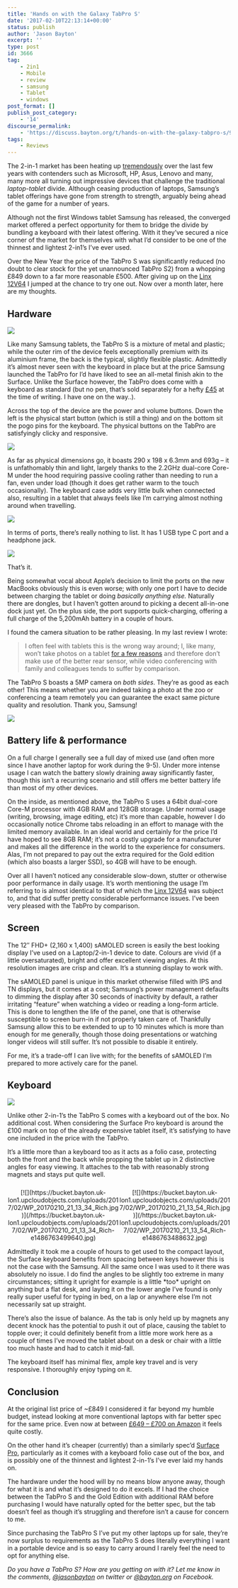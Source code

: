 ```yaml
---
title: 'Hands on with the Galaxy TabPro S'
date: '2017-02-10T22:13:14+00:00'
status: publish
author: 'Jason Bayton'
excerpt: ''
type: post
id: 3666
tag:
    - 2in1
    - Mobile
    - review
    - samsung
    - Tablet
    - windows
post_format: []
publish_post_category:
    - '14'
discourse_permalink:
    - 'https://discuss.bayton.org/t/hands-on-with-the-galaxy-tabpro-s/91'
tags:
    - Reviews
---
```

The 2-in-1 market has been heating up [tremendously](/https://bucket.bayton.uk-lon1.upcloudobjects.com/uploads/2017/02/67993533.jpg "Does anyone else think of Trump whenever they read the word tremendous?") over the last few years with contenders such as Microsoft, HP, Asus, Lenovo and many, many more all turning out impressive devices that challenge the traditional *laptop-tablet* divide. Although ceasing production of laptops, Samsung’s tablet offerings have gone from strength to strength, arguably being ahead of the game for a number of years.

Although not the first Windows tablet Samsung has released, the converged market offered a perfect opportunity for them to bridge the divide by bundling a keyboard with their latest offering. With it they’ve secured a nice corner of the market for themselves with what I’d consider to be one of the thinnest and lightest 2-in1’s I’ve ever used.

Over the New Year the price of the TabPro S was significantly reduced (no doubt to clear stock for the yet unannounced TabPro S2) from a whopping £849 down to a far more reasonable £500. After giving up on the [Linx 12V64](/2016/12/hands-on-with-the-linx-12v64/) I jumped at the chance to try one out. Now over a month later, here are my thoughts.

Hardware
--------

[![](https://bucket.bayton.uk-lon1.upcloudobjects.com/uploads/2017/02/WP_20170210_21_12_39_Rich.jpg)](/https://bucket.bayton.uk-lon1.upcloudobjects.com/uploads/2017/02/WP_20170210_21_12_39_Rich-e1486762603603.jpg)

Like many Samsung tablets, the TabPro S is a mixture of metal and plastic; while the outer rim of the device feels exceptionally premium with its aluminium frame, the back is the typical, slightly flexible plastic. Admittedly it’s almost never seen with the keyboard in place but at the price Samsung launched the TabPro for I’d have liked to see an all-metal finish akin to the Surface. Unlike the Surface however, the TabPro does come with a keyboard as standard (but no pen, that’s sold separately for a hefty [£45](https://www.amazon.co.uk/Samsung-PW700CB-Black-stylus-pens/dp/B01G5VNLSA/ref=as_li_ss_tl?ie=UTF8&qid=1486417101&sr=8-1&keywords=tabpro+s+pen&linkCode=ll1&tag=bayton-21&linkId=1ffc38dc41ef0fe7d2e7e00daa402fc7) at the time of writing. I have one on the way..).

Across the top of the device are the power and volume buttons. Down the left is the physical start button (which is still a thing) and on the bottom sit the pogo pins for the keyboard. The physical buttons on the TabPro are satisfyingly clicky and responsive.

[![](https://bucket.bayton.uk-lon1.upcloudobjects.com/uploads/2017/02/WP_20170210_21_42_53_Rich-e1486763160996.jpg)](/https://bucket.bayton.uk-lon1.upcloudobjects.com/uploads/2017/02/WP_20170210_21_42_53_Rich-e1486763110383.jpg)

As far as physical dimensions go, it boasts 290 x 198 x 6.3mm and 693g – it is unfathomably thin and light, largely thanks to the 2.2GHz dual-core Core-M under the hood requiring passive cooling rather than needing to run a fan, even under load (though it does get rather warm to the touch occasionally). The keyboard case adds very little bulk when connected also, resulting in a tablet that always feels like I’m carrying almost nothing around when travelling.

[![](https://bucket.bayton.uk-lon1.upcloudobjects.com/uploads/2017/02/WP_20170210_21_17_06_Rich-e1486762808257.jpg)](/https://bucket.bayton.uk-lon1.upcloudobjects.com/uploads/2017/02/WP_20170210_21_17_06_Rich-e1486762790153.jpg)

In terms of ports, there’s really nothing to list. It has 1 USB type C port and a headphone jack.

[![](https://bucket.bayton.uk-lon1.upcloudobjects.com/uploads/2017/02/WP_20170210_21_14_59_Rich.jpg)](/https://bucket.bayton.uk-lon1.upcloudobjects.com/uploads/2017/02/WP_20170210_21_14_59_Rich-e1486763210661.jpg)

That’s it.

Being somewhat vocal about Apple’s decision to limit the ports on the new MacBooks obviously this is even worse; with only one port I have to decide between charging the tablet or doing *basically anything else.* Naturally there are dongles, but I haven’t gotten around to picking a decent all-in-one dock just yet. On the plus side, the port supports quick-charging, offering a full charge of the 5,200mAh battery in a couple of hours.

I found the camera situation to be rather pleasing. In my last review I wrote:

> I often feel with tablets this is the wrong way around; I, like many, won’t take photos on a tablet [for a few reasons](http://cameras.reviewed.com/features/please-stop-taking-pictures-with-your-tablet) and therefore don’t make use of the better rear sensor, while video conferencing with family and colleagues tends to suffer by comparison.

The TabPro S boasts a 5MP camera on *both sides*. They’re as good as each other! This means whether you are indeed taking a photo at the zoo or conferencing a team remotely you can guarantee the exact same picture quality and resolution. Thank you, Samsung!

[![](https://bucket.bayton.uk-lon1.upcloudobjects.com/uploads/2017/02/WP_20170210_21_43_22_Rich-e1486763266848.jpg)](/https://bucket.bayton.uk-lon1.upcloudobjects.com/uploads/2017/02/WP_20170210_21_43_22_Rich-e1486763266848.jpg)

Battery life &amp; performance
------------------------------

On a full charge I generally see a full day of mixed use (and often more since I have another laptop for work during the 9-5). Under more intense usage I can watch the battery slowly draining away significantly faster, though this isn’t a recurring scenario and still offers me better battery life than most of my other devices.

On the inside, as mentioned above, the TabPro S uses a 64bit dual-core Core-M processor with 4GB RAM and 128GB storage. Under normal usage (writing, browsing, image editing, etc) it’s more than capable, however I do occasionally notice Chrome tabs reloading in an effort to manage with the limited memory available. In an ideal world and certainly for the price I’d have hoped to see 8GB RAM; it’s not a costly upgrade for a manufacturer and makes all the difference in the world to the experience for consumers. Alas, I’m not prepared to pay out the extra required for the Gold edition (which also boasts a larger SSD), so 4GB will have to be enough.

Over all I haven’t noticed any considerable slow-down, stutter or otherwise poor performance in daily usage. It’s worth mentioning the usage I’m referring to is almost identical to that of which the [Linx 12V64](/2016/12/hands-on-with-the-linx-12v64/) was subject to, and that did suffer pretty considerable performance issues. I’ve been very pleased with the TabPro by comparison.

Screen
------

The 12″ FHD+ (2,160 x 1,400) sAMOLED screen is easily the best looking display I’ve used on a Laptop/2-in-1 device to date. Colours are vivid (if a little oversaturated), bright and offer excellent viewing angles. At this resolution images are crisp and clean. It’s a stunning display to work with.

The sAMOLED panel is unique in this market otherwise filled with IPS and TN displays, but it comes at a cost; Samsung’s power management defaults to dimming the display after 30 seconds of inactivity by default, a rather irritating “feature” when watching a video or reading a long-form article. This is done to lengthen the life of the panel, one that is otherwise susceptible to screen burn-in if not properly taken care of. Thankfully Samsung allow this to be extended to up to 10 minutes which is more than enough for me generally, though those doing presentations or watching longer videos will still suffer. It’s not possible to disable it entirely.

For me, it’s a trade-off I can live with; for the benefits of sAMOLED I’m prepared to more actively care for the panel.

Keyboard
--------

[![](https://bucket.bayton.uk-lon1.upcloudobjects.com/uploads/2017/02/WP_20170210_21_15_20_Rich.jpg)](/https://bucket.bayton.uk-lon1.upcloudobjects.com/uploads/2017/02/WP_20170210_21_15_20_Rich-e1486763408719.jpg)

Unlike other 2-in-1’s the TabPro S comes with a keyboard out of the box. No additional cost. When considering the Surface Pro keyboard is around the £100 mark on top of the already expensive tablet itself, it’s satisfying to have one included in the price with the TabPro.

It’s a little more than a keyboard too as it acts as a folio case, protecting both the front and the back while propping the tablet up in 2 distinctive angles for easy viewing. It attaches to the tab with reasonably strong magnets and stays put quite well.

 <style type="text/css">
			#gallery-6 {
				margin: auto;
			}
			#gallery-6 .gallery-item {
				float: left;
				margin-top: 10px;
				text-align: center;
				width: 50%;
			}
			#gallery-6 img {
				border: 2px solid #cfcfcf;
			}
			#gallery-6 .gallery-caption {
				margin-left: 0;
			}
			/* see gallery_shortcode() in wp-includes/media.php */
		</style>

<div class="gallery galleryid-0 gallery-columns-2 gallery-size-large" id="gallery-6"><dl class="gallery-item"> <dt class="gallery-icon landscape"> [![](https://bucket.bayton.uk-lon1.upcloudobjects.com/uploads/2017/02/WP_20170210_21_13_34_Rich.jpg)](/https://bucket.bayton.uk-lon1.upcloudobjects.com/uploads/2017/02/WP_20170210_21_13_34_Rich-e1486763499640.jpg) </dt></dl><dl class="gallery-item"> <dt class="gallery-icon landscape"> [![](https://bucket.bayton.uk-lon1.upcloudobjects.com/uploads/2017/02/WP_20170210_21_13_54_Rich.jpg)](/https://bucket.bayton.uk-lon1.upcloudobjects.com/uploads/2017/02/WP_20170210_21_13_54_Rich-e1486763488632.jpg) </dt></dl>  
 </div>Admittedly it took me a couple of hours to get used to the compact layout, the Surface keyboard benefits from spacing between keys however this is not the case with the Samsung. All the same once I was used to it there was absolutely no issue. I do find the angles to be slightly too extreme in many circumstances; sitting it upright for example is a little *too* upright on anything but a flat desk, and laying it on the lower angle I’ve found is only really super useful for typing in bed, on a lap or anywhere else I’m not necessarily sat up straight.

There’s also the issue of balance. As the tab is only held up by magnets any decent knock has the potential to push it out of place, causing the tablet to topple over; it could definitely benefit from a little more work here as a couple of times I’ve moved the tablet about on a desk or chair with a little too much haste and had to catch it mid-fall.

The keyboard itself has minimal flex, ample key travel and is very responsive. I thoroughly enjoy typing on it.

Conclusion
----------

At the original list price of ~£849 I considered it far beyond my humble budget, instead looking at more conventional laptops with far better spec for the same price. Even now at between [£649 – £700 on Amazon](https://www.amazon.co.uk/gp/offer-listing/B01CGMCE1W/ref=as_li_ss_tl?ie=UTF8&f_new=true&linkCode=ll2&tag=bayton-21&linkId=cfe579ca240fedc78b41bcf45297adde) it feels quite costly.

On the other hand it’s cheaper (currently) than a similarly spec’d [Surface Pro](https://www.amazon.co.uk/Microsoft-Surface-M3-6Y30-Integrated-Graphics/dp/B017UAS64E/ref=as_li_ss_tl?s=computers&ie=UTF8&qid=1486504075&sr=1-3&keywords=surface+pro&linkCode=ll1&tag=bayton-21&linkId=d2443bb0c19d1b57e62d2dce76185da6), particularly as it comes with a keyboard folio case out of the box, and is possibly one of the thinnest and lightest 2-in-1’s I’ve ever laid my hands on.

The hardware under the hood will by no means blow anyone away, though for what it is and what it’s designed to do it excels. If I had the choice between the TabPro S and the Gold Edition with additional RAM before purchasing I would have naturally opted for the better spec, but the tab doesn’t feel as though it’s struggling and therefore isn’t a cause for concern to me.

Since purchasing the TabPro S I’ve put my other laptops up for sale, they’re now surplus to requirements as the TabPro S does literally everything I want in a portable device and is so easy to carry around I rarely feel the need to opt for anything else.

*Do you have a TabPro S? How are you getting on with it? Let me know in the comments, [@jasonbayton](https://twitter.com/jasonbayton) on twitter or [@bayton.org](https://facebook.com/bayton.org) on Facebook.*